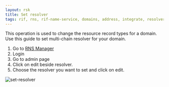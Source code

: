 ```yaml
---
layout: rsk
title: Set resolver
tags: rif, rns, rif-name-service, domains, address, integrate, resolver, node, sdk, libraries, infrastructure, protocols, mvp, design, rbtc, defi, decentralized, quick-start, guides, tutorial, networks, dapps, tools, rsk, ethereum, smart-contracts, install, get-started, how-to, mainnet, testnet, contracts, wallets, web3, crypto
---
```


This operation is used to change the resource record types for a domain. Use this guide to set multi-chain resolver for your domain.

1. Go to [RNS Manager](https://manager.rns.rifos.org)
2. Login
3. Go to admin page
4. Click on edit beside resolver.
5. Choose the resolver you want to set and click on edit.

![set-resolver](/assets/img/rns/set-resolver.png)
